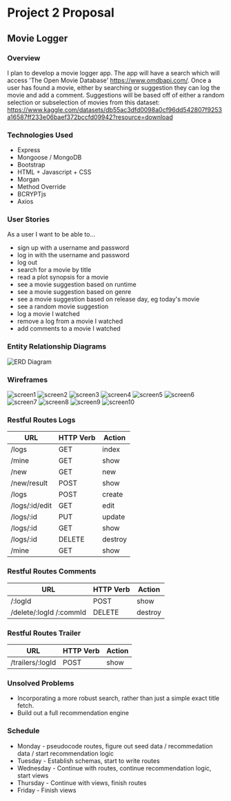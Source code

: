 # Project 2 Proposal
## Movie Logger

### Overview 
I plan to develop a movie logger app. The app will have a search which will access 'The Open Movie Database' https://www.omdbapi.com/.
Once a user has found a movie, either by searching or suggestion they can log the movie and add a comment. Suggestions will be based off of either a random selection or subselection of movies from this dataset: https://www.kaggle.com/datasets/db55ac3dfd0098a0cf96dd542807f9253a16587ff233e06baef372bccfd09942?resource=download


### Technologies Used
* Express
* Mongoose / MongoDB
* Bootstrap
* HTML + Javascript + CSS
* Morgan
* Method Override
* BCRYPTjs
* Axios

### User Stories
As a user I want to be able to...
* sign up with a username and password
* log in with the username and password
* log out
* search for a movie by title
* read a plot synopsis for a movie
* see a movie suggestion based on runtime
* see a movie suggestion based on genre
* see a movie suggestion based on release day, eg today's movie
* see a random movie suggestion
* log a movie I watched
* remove a log from a movie I watched
* add comments to a movie I watched

### Entity Relationship Diagrams
![ERD Diagram](/Movie%20logger%20ERD.drawio.png "erd diagram")

### Wireframes
![screen1](/planning-docs/movie%20logger/movie%20logger.001.jpeg "screen1")
![screen2](/planning-docs/movie%20logger/movie%20logger.002.jpeg "screen2")
![screen3](/planning-docs/movie%20logger/movie%20logger.003.jpeg "screen3")
![screen4](/planning-docs/movie%20logger/movie%20logger.004.jpeg "screen4")
![screen5](/planning-docs/movie%20logger/movie%20logger.005.jpeg "screen5")
![screen6](/planning-docs/movie%20logger/movie%20logger.006.jpeg "screen6")
![screen7](/planning-docs/movie%20logger/movie%20logger.007.jpeg "screen7")
![screen8](/planning-docs/movie%20logger/movie%20logger.008.jpeg "screen8")
![screen9](/planning-docs/movie%20logger/movie%20logger.009.jpeg "screen9")
![screen10](/planning-docs/movie%20logger/movie%20logger.010.jpeg "screen10")

### Restful Routes Logs
| URL      | HTTP Verb | Action |
| ----------- | ----------- |-----------|
| /logs      | GET       | index       |
| /mine   | GET        |show |
| /new   | GET        |new |
| /new/result   | POST        |show |
| /logs   | POST        |create |
| /logs/:id/edit   | GET        |edit |
| /logs/:id   | PUT        |update |
| /logs/:id   | GET        |show |
| /logs/:id   | DELETE        |destroy |
| /mine   | GET        |show |

### Restful Routes Comments
| URL      | HTTP Verb | Action |
| ----------- | ----------- |-----------|
| /:logId      | POST       | show       |
| /delete/:logId /:commId     | DELETE       | destroy       |

### Restful Routes Trailer
| URL      | HTTP Verb | Action |
| ----------- | ----------- |-----------|
| /trailers/:logId      | POST       | show       |


### Unsolved Problems
- Incorporating a more robust search, rather than just a simple exact title fetch.
- Build out a full recommendation engine

### Schedule
* Monday - pseudocode routes, figure out seed data / recommedation data / start recommendation logic
* Tuesday - Establish schemas, start to write routes
* Wednesday - Continue with routes, continue recommendation logic, start views
* Thursday - Continue with views, finish routes
* Friday - Finish views